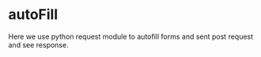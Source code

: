 # autoFill
Here we use python request module to autofill forms and sent post request and see response.
